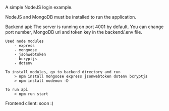 A simple NodeJS login example.

NodeJS and MongoDB must be installed to run the application.

Backend api:
    The server is running on port 4001 by default.
    You can change port number, MongoDB uri and token key in the backend/.env file.

    Used node modules
        - express
        - mongoose
        - jsonwebtoken
        - bcryptjs
        - dotenv 

    To install modules, go to backend directory and run
        > npm install mongoose express jsonwebtoken dotenv bcryptjs
        > npm install nodemon -D

    To run api
        > npm run start


Frontend client:
    soon :)